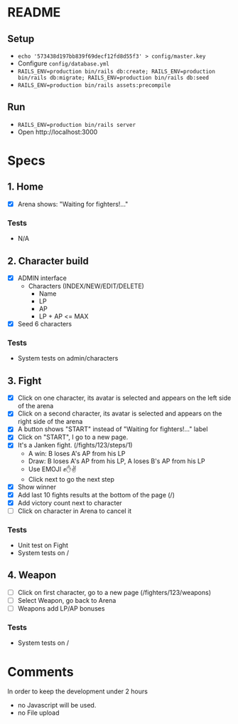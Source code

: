 # README

## Setup

* `echo '573438d197bb839f69decf12fd8d55f3' > config/master.key`
* Configure `config/database.yml`
* `RAILS_ENV=production bin/rails db:create; RAILS_ENV=production bin/rails db:migrate; RAILS_ENV=production bin/rails db:seed`
* `RAILS_ENV=production bin/rails assets:precompile`

## Run

* `RAILS_ENV=production bin/rails server`
* Open http://localhost:3000

# Specs

## 1. Home

* [x] Arena shows: "Waiting for fighters!..."

### Tests

* N/A

## 2. Character build

* [x] ADMIN interface
  + Characters (INDEX/NEW/EDIT/DELETE)
    - Name
    - LP
    - AP
    - LP + AP <= MAX
* [x] Seed 6 characters

### Tests

* System tests on admin/characters

## 3. Fight

* [x] Click on one character, its avatar is selected and appears on the left side of the arena
* [x] Click on a second character, its avatar is selected and appears on the right side of the arena
* [x] A button shows "START" instead of "Waiting for fighters!..." label
* [x] Click on "START", I go to a new page.
* [x] It's a Janken fight. (/fights/123/steps/1)
  - A win: B loses A's AP from his LP
  - Draw: B loses A's AP from his LP, A loses B's AP from his LP
  - Use EMOJI ✊✋✌️
  - Click next to go the next step
* [x] Show winner
* [x] Add last 10 fights results at the bottom of the page (/)
* [x] Add victory count next to character
* [ ] Click on character in Arena to cancel it

### Tests

* Unit test on Fight
* System tests on /

## 4. Weapon

* [ ] Click on first character, go to a new page (/fighters/123/weapons)
* [ ] Select Weapon, go back to Arena
* [ ] Weapons add LP/AP bonuses

### Tests

* System tests on /

# Comments

In order to keep the development under 2 hours

* no Javascript will be used.
* no File upload
